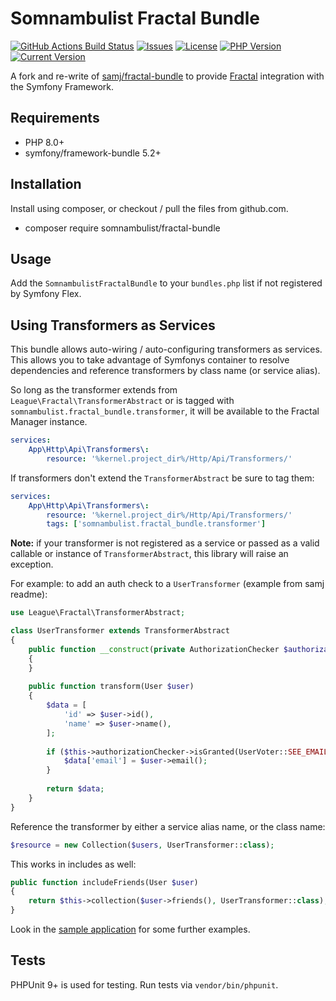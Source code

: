 # Somnambulist Fractal Bundle

[![GitHub Actions Build Status](https://img.shields.io/github/workflow/status/somnambulist-tech/fractal-bundle/tests?logo=github)](https://github.com/somnambulist-tech/fractal-bundle/actions?query=workflow%3Atests)
[![Issues](https://img.shields.io/github/issues/somnambulist-tech/fractal-bundle?logo=github)](https://github.com/somnambulist-tech/fractal-bundle/issues)
[![License](https://img.shields.io/github/license/somnambulist-tech/fractal-bundle?logo=github)](https://github.com/somnambulist-tech/fractal-bundle/blob/main/LICENSE)
[![PHP Version](https://img.shields.io/packagist/php-v/somnambulist/fractal-bundle?logo=php&logoColor=white)](https://packagist.org/packages/somnambulist/fractal-bundle)
[![Current Version](https://img.shields.io/packagist/v/somnambulist/fractal-bundle?logo=packagist&logoColor=white)](https://packagist.org/packages/somnambulist/fractal-bundle)

A fork and re-write of [samj/fractal-bundle](https://github.com/samjarrett/FractalBundle) to provide [Fractal](https://fractal.thephpleague.com)
integration with the Symfony Framework.

## Requirements

 * PHP 8.0+
 * symfony/framework-bundle 5.2+

## Installation

Install using composer, or checkout / pull the files from github.com.

 * composer require somnambulist/fractal-bundle

## Usage

Add the `SomnambulistFractalBundle` to your `bundles.php` list if not registered by Symfony Flex.

## Using Transformers as Services

This bundle allows auto-wiring / auto-configuring transformers as services. This allows you to
take advantage of Symfonys container to resolve dependencies and reference transformers by class
name (or service alias).

So long as the transformer extends from `League\Fractal\TransformerAbstract` or is tagged with
`somnambulist.fractal_bundle.transformer`, it will be available to the Fractal Manager instance.

```yaml
services:
    App\Http\Api\Transformers\:
        resource: '%kernel.project_dir%/Http/Api/Transformers/'
```

If transformers don't extend the `TransformerAbstract` be sure to tag them:

```yaml
services:
    App\Http\Api\Transformers\:
        resource: '%kernel.project_dir%/Http/Api/Transformers/'
        tags: ['somnambulist.fractal_bundle.transformer']
```

__Note:__ if your transformer is not registered as a service or passed as a valid callable or
instance of `TransformerAbstract`, this library will raise an exception.

For example: to add an auth check to a `UserTransformer` (example from samj readme):

```php
use League\Fractal\TransformerAbstract;

class UserTransformer extends TransformerAbstract
{
    public function __construct(private AuthorizationChecker $authorizationChecker)
    {
    }
    
    public function transform(User $user)
    {
        $data = [
            'id' => $user->id(),
            'name' => $user->name(),
        ];
        
        if ($this->authorizationChecker->isGranted(UserVoter::SEE_EMAIL, $user)) {
            $data['email'] = $user->email();
        }
        
        return $data;
    }
}
```
Reference the transformer by either a service alias name, or the class name:

```php
$resource = new Collection($users, UserTransformer::class);
```
This works in includes as well:

```php
public function includeFriends(User $user)
{    
    return $this->collection($user->friends(), UserTransformer::class);
}
```

Look in the [sample application](tests/Fixtures) for some further examples.

## Tests

PHPUnit 9+ is used for testing. Run tests via `vendor/bin/phpunit`.
